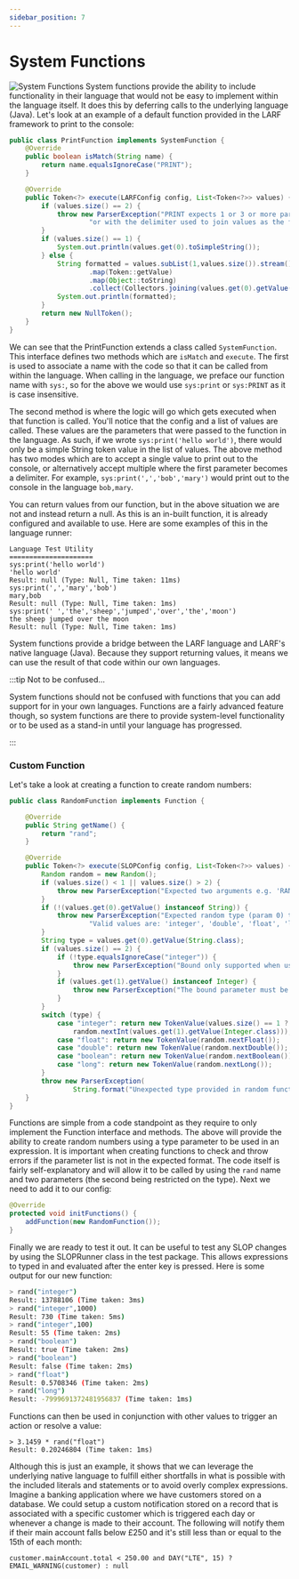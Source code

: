 ```yaml
---
sidebar_position: 7
---
```

# System Functions
![System Functions](/img/sys-functions.jpg)
System functions provide the ability to include functionality in their language that would not be easy to implement 
within the language itself. It does this by deferring calls to the underlying language (Java). Let's look at an example 
of a default function provided in the LARF framework to print to the console:
```java
public class PrintFunction implements SystemFunction {
    @Override
    public boolean isMatch(String name) {
        return name.equalsIgnoreCase("PRINT");
    }

    @Override
    public Token<?> execute(LARFConfig config, List<Token<?>> values) {
        if (values.size() == 2) {
            throw new ParserException("PRINT expects 1 or 3 or more parameters. Either a value to print e.g. PRINT('test') " +
                    "or with the delimiter used to join values as the firs parameter e.g. PRINT(' ','hello','world'");
        }
        if (values.size() == 1) {
            System.out.println(values.get(0).toSimpleString());
        } else {
            String formatted = values.subList(1,values.size()).stream()
                    .map(Token::getValue)
                    .map(Object::toString)
                    .collect(Collectors.joining(values.get(0).getValue(String.class)));
            System.out.println(formatted);
        }
        return new NullToken();
    }
}
```
We can see that the PrintFunction extends a class called ``SystemFunction``. This interface defines two methods which
are ``isMatch`` and ``execute``. The first is used to associate a name with the code so that it can be called from
within the language. When calling in the language, we preface our function name with ``sys:``, so for the above we 
would use ``sys:print`` or ``sys:PRINT`` as it is case insensitive.

The second method is where the logic will go which gets executed when that function is called. You'll notice that
the config and a list of values are called. These values are the parameters that were passed to the function in the 
language. As such, if we wrote ``sys:print('hello world')``, there would only be a simple String token value in the 
list of values. The above method has two modes which are to accept a single value to print out to the console, or
alternatively accept multiple where the first parameter becomes a delimiter. For example, ``sys:print(',','bob','mary')``
would print out to the console in the language ``bob,mary``.

You can return values from our function, but in the above situation we are not and instead return a null. As this is
an in-built function, it is already configured and available to use. Here are some examples of this in the language runner:
```
Language Test Utility
=====================
sys:print('hello world')
'hello world'
Result: null (Type: Null, Time taken: 11ms)
sys:print(',','mary','bob')
mary,bob
Result: null (Type: Null, Time taken: 1ms)
sys:print(' ','the','sheep','jumped','over','the','moon')
the sheep jumped over the moon
Result: null (Type: Null, Time taken: 1ms)
```
System functions provide a bridge between the LARF language and LARF's native language (Java). Because they support 
returning values, it means we can use the result of that code within our own languages.

:::tip Not to be confused...

System functions should not be confused with functions that you can add support for in your own languages. Functions
are a fairly advanced feature though, so system functions are there to provide system-level functionality or to be 
used as a stand-in until your language has progressed.

:::
### Custom Function
Let's take a look at creating a function to create random numbers:

```java
public class RandomFunction implements Function {

    @Override
    public String getName() {
        return "rand";
    }

    @Override
    public Token<?> execute(SLOPConfig config, List<Token<?>> values) {
        Random random = new Random();
        if (values.size() < 1 || values.size() > 2) {
            throw new ParserException("Expected two arguments e.g. 'RAND('integer', 1000)'");
        }
        if (!(values.get(0).getValue() instanceof String)) {
            throw new ParserException("Expected random type (param 0) to be a String value. " +
                    "Valid values are: 'integer', 'double', 'float', 'long', 'boolean'");
        }
        String type = values.get(0).getValue(String.class);
        if (values.size() == 2) {
            if (!type.equalsIgnoreCase("integer")) {
                throw new ParserException("Bound only supported when using the integer type");
            }
            if (values.get(1).getValue() instanceof Integer) {
                throw new ParserException("The bound parameter must be specified as an integer");
            }
        }
        switch (type) {
            case "integer": return new TokenValue(values.size() == 1 ? random.nextInt() :
                random.nextInt(values.get(1).getValue(Integer.class)));
            case "float": return new TokenValue(random.nextFloat());
            case "double": return new TokenValue(random.nextDouble());
            case "boolean": return new TokenValue(random.nextBoolean());
            case "long": return new TokenValue(random.nextLong());
        }
        throw new ParserException(
                String.format("Unexpected type provided in random function '%s'", type));
    }
}
```
Functions are simple from a code standpoint as they require to only implement the Function interface and methods.
The above will provide the ability to create random numbers using a type parameter to be used in an expression.
It is important when creating functions to check and throw errors if the parameter list is not in the expected
format. The code itself is fairly self-explanatory and will allow it to be called by using the ``rand`` name and two
parameters (the second being restricted on the type). Next we need to add it to our config:
```java
@Override
protected void initFunctions() {
    addFunction(new RandomFunction());
}
```
Finally we are ready to test it out. It can be useful to test any SLOP changes by using the SLOPRunner class in the
test package. This allows expressions to typed in and evaluated after the enter key is pressed. Here is some output
for our new function:
```bash
> rand("integer")
Result: 13788106 (Time taken: 3ms)
> rand("integer",1000)
Result: 730 (Time taken: 5ms)
> rand("integer",100)
Result: 55 (Time taken: 2ms)
> rand("boolean")
Result: true (Time taken: 2ms)
> rand("boolean")
Result: false (Time taken: 2ms)
> rand("float")
Result: 0.5708346 (Time taken: 2ms)
> rand("long")
Result: -7999691372481956837 (Time taken: 1ms)
```
Functions can then be used in conjunction with other values to trigger an action or resolve a value:
```
> 3.1459 * rand("float")
Result: 0.20246804 (Time taken: 1ms)
```
Although this is just an example, it shows that we can leverage the underlying native language to fulfill either
shortfalls in what is possible with the included literals and statements or to avoid overly complex expressions.
Imagine a banking application where we have customers stored on a database. We could setup a custom notification
stored on a record that is associated with a specific customer which is triggered each day or whenever a change
is made to their account. The following will notify them if their main account falls below £250 and it's still
less than or equal to the 15th of each month:
```
customer.mainAccount.total < 250.00 and DAY("LTE", 15) ? EMAIL_WARNING(customer) : null
```